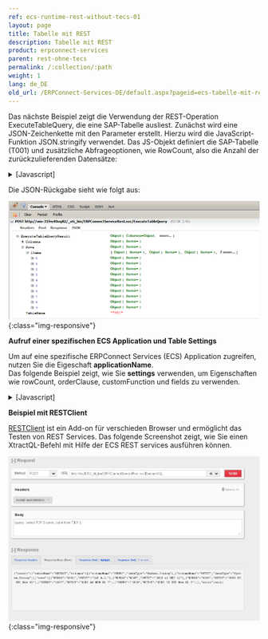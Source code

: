 ```yaml
---
ref: ecs-runtime-rest-without-tecs-01
layout: page
title: Tabelle mit REST
description: Tabelle mit REST
product: erpconnect-services
parent: rest-ohne-tecs
permalink: /:collection/:path
weight: 1
lang: de_DE
old_url: /ERPConnect-Services-DE/default.aspx?pageid=ecs-tabelle-mit-rest
---
```


Das nächste Beispiel zeigt die Verwendung der REST-Operation ExecuteTableQuery, die eine SAP-Tabelle ausliest. Zunächst wird eine JSON-Zeichenkette mit den Parameter erstellt. Hierzu wird die JavaScript-Funktion JSON.stringify verwendet. Das JS-Objekt definiert die SAP-Tabelle (T001) und zusätzliche Abfrageoptionen, wie RowCount, also die Anzahl der zurückzulieferenden Datensätze:

<details>
<summary>[Javascript]</summary>
{% highlight javascript %}
var json = JSON.stringify({ tableName: 'T001', settings: { RowCount: 10 } }); 
$.ajax({ 
url: '/_vti_bin/ERPConnectServiceRest.svc/ExecuteTableQuery', 
type: 'POST', 
data: json, 
dataType: "json", 
contentType: 'application/json; charset=utf-8', 
success: function (data) { 
alert(data.ExecuteTableQueryResult.Rows.Items.length); 
} 
});
{% endhighlight %}
</details>

Die JSON-Rückgabe sieht wie folgt aus:

![ECS-JSON-Output](/img/content/ECS-JSON-Output.png){:class="img-responsive"}

**Aufruf einer spezifischen ECS Application und Table Settings**

Um auf eine spezifische ERPConnect Services (ECS) Application zugreifen, nutzen Sie die Eigeschaft **applicationName**.<br>
Das folgende Beispiel zeigt, wie Sie **settings** verwenden, um Eigenschaften wie rowCount, orderClause, customFunction und fields zu verwenden.


<details>
<summary>[Javascript]</summary>
{% highlight javascript %}
$(document).ready(function () {
           var json = JSON.stringify({
               applicationName: 'ECC',
               tableName: 'KNA1',
               settings: {
                   rowSkip:0,
                   rowCount: 100,
                   whereClause: "LAND1 = 'US'",
                   orderClause:'LAND1 DESC',
                   customfunction: 'Z_XTRACT_IS_TABLE',
                   useMultibyteExtraction: false,
                   fields: { items: ["KUNNR", "NAME1", "LAND1"] }
               }               
           });
 
           $.ajax({
               url: '/_vti_bin/ERPConnectServiceRest.svc/ExecuteTableQuery',
               type: 'POST',
               data: json,
               dataType: 'json',
               contentType: 'application/json; charset=utf-8',
               success: function (data) {
                   if (!data.error) {
                       alert('Rows No :' + data.result.rows.length);
                       //Sys.Debug.traceDump(data, 'data');
                   }
                   else {
                       alert("An error occured: " + data.error.type + ' ' + data.error.message + ' ' + data.error.strackTrace);
                   }
               },
               error: function(data){
                   alert("An error occured: " + data.status + ' ' + data.statusText + ' ' + data.responseText);               
               }
           });
{% endhighlight %}
</details>

**Beispiel mit RESTClient**

[RESTClient](http://restclient.net/) ist ein Add-on für verschieden Browser und ermöglicht das Testen von REST Services. Das folgende Screenshot zeigt, wie Sie einen XtractQL-Befehl mit Hilfe der ECS REST services ausführen können. 

![ECS-RESTClient-XQL](/img/content/ECS-RESTClient-XQL.png){:class="img-responsive"}